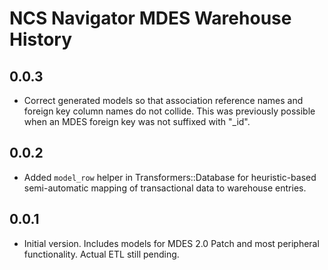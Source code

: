 NCS Navigator MDES Warehouse History
====================================

0.0.3
-----

- Correct generated models so that association reference names and
  foreign key column names do not collide. This was previously
  possible when an MDES foreign key was not suffixed with "_id".

0.0.2
-----

- Added `model_row` helper in Transformers::Database for
  heuristic-based semi-automatic mapping of transactional data to
  warehouse entries.

0.0.1
-----

- Initial version. Includes models for MDES 2.0 Patch and most
  peripheral functionality. Actual ETL still pending.
